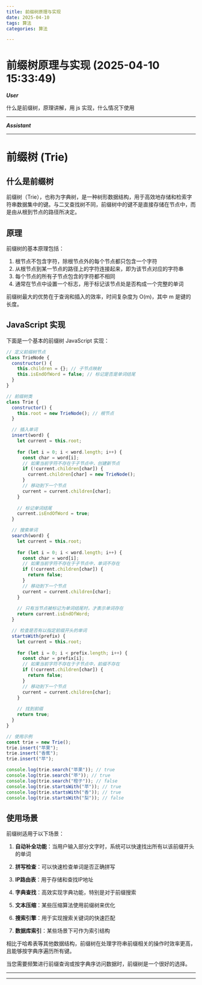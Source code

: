 ```yaml
---
title: 前缀树原理与实现
date: 2025-04-10
tags: 算法
categories: 算法

---
```


# 前缀树原理与实现 (2025-04-10 15:33:49)

_**User**_

什么是前缀树，原理讲解，用 js 实现，什么情况下使用

---

_**Assistant**_



---

# 前缀树 (Trie)

## 什么是前缀树

前缀树（Trie），也称为字典树，是一种树形数据结构，用于高效地存储和检索字符串数据集中的键。与二叉查找树不同，前缀树中的键不是直接存储在节点中，而是由从根到节点的路径所决定。

## 原理

前缀树的基本原理包括：

1. 根节点不包含字符，除根节点外的每个节点都只包含一个字符
2. 从根节点到某一节点的路径上的字符连接起来，即为该节点对应的字符串
3. 每个节点的所有子节点包含的字符都不相同
4. 通常在节点中设置一个标志，用于标记该节点处是否构成一个完整的单词

前缀树最大的优势在于查询和插入的效率，时间复杂度为 O(m)，其中 m 是键的长度。

## JavaScript 实现

下面是一个基本的前缀树 JavaScript 实现：

```javascript
// 定义前缀树节点
class TrieNode {
  constructor() {
    this.children = {}; // 子节点映射
    this.isEndOfWord = false; // 标记是否是单词结尾
  }
}

// 前缀树类
class Trie {
  constructor() {
    this.root = new TrieNode(); // 根节点
  }

  // 插入单词
  insert(word) {
    let current = this.root;
    
    for (let i = 0; i < word.length; i++) {
      const char = word[i];
      // 如果当前字符不存在于子节点中，创建新节点
      if (!current.children[char]) {
        current.children[char] = new TrieNode();
      }
      // 移动到下一个节点
      current = current.children[char];
    }
    
    // 标记单词结尾
    current.isEndOfWord = true;
  }

  // 搜索单词
  search(word) {
    let current = this.root;
    
    for (let i = 0; i < word.length; i++) {
      const char = word[i];
      // 如果当前字符不存在于子节点中，单词不存在
      if (!current.children[char]) {
        return false;
      }
      // 移动到下一个节点
      current = current.children[char];
    }
    
    // 只有当节点被标记为单词结尾时，才表示单词存在
    return current.isEndOfWord;
  }

  // 检查是否有以指定前缀开头的单词
  startsWith(prefix) {
    let current = this.root;
    
    for (let i = 0; i < prefix.length; i++) {
      const char = prefix[i];
      // 如果当前字符不存在于子节点中，前缀不存在
      if (!current.children[char]) {
        return false;
      }
      // 移动到下一个节点
      current = current.children[char];
    }
    
    // 找到前缀
    return true;
  }
}

// 使用示例
const trie = new Trie();
trie.insert("苹果");
trie.insert("香蕉");
trie.insert("苹");

console.log(trie.search("苹果")); // true
console.log(trie.search("苹")); // true
console.log(trie.search("橙子")); // false
console.log(trie.startsWith("苹")); // true
console.log(trie.startsWith("香")); // true
console.log(trie.startsWith("梨")); // false
```

## 使用场景

前缀树适用于以下场景：

1. **自动补全功能**：当用户输入部分文字时，系统可以快速找出所有以该前缀开头的单词

2. **拼写检查**：可以快速检查单词是否正确拼写

3. **IP路由表**：用于存储和查找IP地址

4. **字典查找**：高效实现字典功能，特别是对于前缀搜索

5. **文本压缩**：某些压缩算法使用前缀树来优化

6. **搜索引擎**：用于实现搜索关键词的快速匹配

7. **数据库索引**：某些场景下可作为索引结构

相比于哈希表等其他数据结构，前缀树在处理字符串前缀相关的操作时效率更高，且能够按字典序遍历所有键。

当您需要频繁进行前缀查询或按字典序访问数据时，前缀树是一个很好的选择。

---



---

